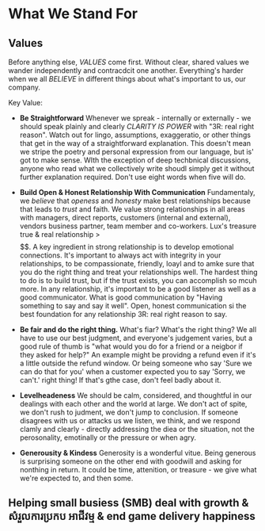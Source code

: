 # What We Stand For

## Values

Before anything else, *VALUES* come first. Without clear, shared values we wander independently and contracdcit one another. Everything's harder when we all *BELIEVE* in different things about what's important to us, our company.

Key Value:

* **Be Straightforward** Whenever we spreak - internally or externally - we should speak plainly and clearly *CLARITY IS POWER* with "3R: real right reason". Watch out for lingo, assumptions, exaggeratio, or other things that get in the way of a straightforward explanation. This doesn't mean we stripe the poetry and personal expression from our language, but is' got to make sense. WIth the exception of deep techbnical discussions, anyone who read what we collectively write shoudl simply get it without further explanation required. Don't use eight words when five will do.

* **Build Open & Honest Relationship With Communication** Fundamentaly, we *believe* that *openess* and *honesty* make best relationships because that leads to *trust* and faith. We value strong relationships in all areas with managers, direct reports, customers (internal and external), vendors business partner, team member and co-workers.
Lux's treasure true & real relationship > $$$$$$. A key ingredient in strong relationship is to develop emotional connections. It's important to always act with integrity in your relationships, to be compassionate, friendly, loayl and to amke sure that you do the right thing and treat your relationships well. The hardest thing to do is to build trust, but if the trust exists, you can accomplish so mcuh more. 
In any relationship, it's important to be a good listener as well as a good communicator.
What is good communication by "Having something to say and say it well". Open, honest communication si the best foundation for any relationship 3R: real right reason to say.
 
* **Be fair and do the right thing.** What's fiar? What's the right thing? We all have to use our best judgment, and everyone's judgement varies, but a good rule of thumb is "what would you do for a friend or a neigbor if they asked for help?" An example might be providng a refund even if it's a little outside the refund window. Or being someone who say 'Sure we can do that for you' when a customer expected you to say 'Sorry, we can't.' right thing! If that's gthe case, don't feel badly about it.


* **Levelheadeness** We should be calm, considered, and thoughtful in our dealings with each other and the world at large. We don't act of spite, we don't rush to judment, we don't jump to conclusion. If someone disagrees with us or attacks us we listen, we think, and we respond clamly and clearly - directly addressing the diea or the situation, not the perosonality, emotinally or the pressure or when agry.

* **Generousity & Kindess** Generosity is a wonderful vitue. Being generous is surprising someone on the other end with goodwill and asking for nonthing in return. It could be time, attenition, or treasure - we give what we're expected to, and then some.

## Helping small busiess (SMB) deal with growth & សំរួលការប្រកប អាជីវម្ម & end game delivery happiness
